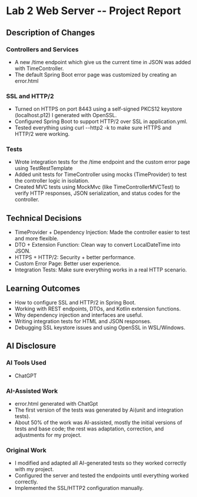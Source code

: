 # Lab 2 Web Server -- Project Report

## Description of Changes
### Controllers and Services 
- A new /time endpoint which give us the current time in JSON was added with TimeController.
- The default Spring Boot error page was customized by creating an error.html
### SSL and HTTP/2
- Turned on HTTPS on port 8443 using a self-signed PKCS12 keystore (localhost.p12) I generated with OpenSSL.
- Configured Spring Boot to support HTTP/2 over SSL in application.yml.
- Tested everything using curl --http2 -k to make sure HTTPS and HTTP/2 were working.
### Tests
- Wrote integration tests for the /time endpoint and the custom error page using TestRestTemplate
- Added unit tests for TimeController using mocks (TimeProvider) to test the controller logic in isolation.
- Created MVC tests using MockMvc (like TimeControllerMVCTest) to verify HTTP responses, JSON serialization, and status codes for the controller.
## Technical Decisions
- TimeProvider + Dependency Injection: Made the controller easier to test and more flexible.
- DTO + Extension Function: Clean way to convert LocalDateTime into JSON.
- HTTPS + HTTP/2: Security + better performance.
- Custom Error Page: Better user experience.
- Integration Tests: Make sure everything works in a real HTTP scenario.
## Learning Outcomes
- How to configure SSL and HTTP/2 in Spring Boot.
- Working with REST endpoints, DTOs, and Kotlin extension functions.
- Why dependency injection and interfaces are useful.
- Writing integration tests for HTML and JSON responses.
- Debugging SSL keystore issues and using OpenSSL in WSL/Windows.

## AI Disclosure
### AI Tools Used
- ChatGPT
### AI-Assisted Work
- error.html generated with ChatGpt
- The first version of the tests was generated by Ai(unit and integration tests).
- About 50% of the work was AI-assisted, mostly the initial versions of tests and base code; the rest was adaptation, correction, and adjustments for my project.
### Original Work
- I modified and adapted all AI-generated tests so they worked correctly with my project.
- Configured the server and tested the endpoints until everything worked correctly.
- Implemented the SSL/HTTP2 configuration manually.